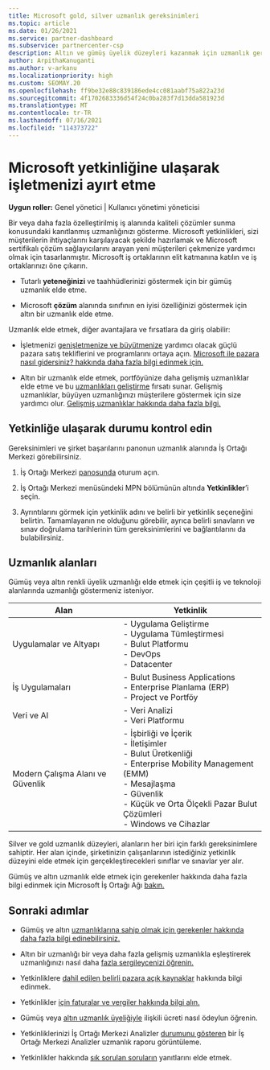 ```yaml
---
title: Microsoft gold, silver uzmanlık gereksinimleri
ms.topic: article
ms.date: 01/26/2021
ms.service: partner-dashboard
ms.subservice: partnercenter-csp
description: Altın ve gümüş üyelik düzeyleri kazanmak için uzmanlık gereksinimlerini karşılar ve elit Microsoft iş ortağı durumu kazanmayı ve yeni müşterileri çekmeyi öğrenin.
author: ArpithaKanuganti
ms.author: v-arkanu
ms.localizationpriority: high
ms.custom: SEOMAY.20
ms.openlocfilehash: ff9be32e88c839186ede4cc081aabf75a822a23d
ms.sourcegitcommit: 4f1702683336d54f24c0ba283f7d13dda581923d
ms.translationtype: MT
ms.contentlocale: tr-TR
ms.lasthandoff: 07/16/2021
ms.locfileid: "114373722"
---
```

# <a name="differentiate-your-business-by-attaining-microsoft-competencies"></a>Microsoft yetkinliğine ulaşarak işletmenizi ayırt etme

**Uygun roller:** Genel yönetici | Kullanıcı yönetimi yöneticisi

Bir veya daha fazla özelleştirilmiş iş alanında kaliteli çözümler sunma konusundaki kanıtlanmış uzmanlığınızı gösterme. Microsoft yetkinlikleri, sizi müşterilerin ihtiyaçlarını karşılayacak şekilde hazırlamak ve Microsoft sertifikalı çözüm sağlayıcılarını arayan yeni müşterileri çekmenize yardımcı olmak için tasarlanmıştır. Microsoft iş ortaklarının elit katmanına katılın ve iş ortaklarınızı öne çıkarın.

- Tutarlı **yeteneğinizi** ve taahhüdlerinizi göstermek için bir gümüş uzmanlık elde etme.

- Microsoft **çözüm** alanında sınıfının en iyisi özelliğinizi göstermek için altın bir uzmanlık elde etme.

Uzmanlık elde etmek, diğer avantajlara ve fırsatlara da giriş olabilir:

- İşletmenizi [genişletmenize ve büyütmenize](mpn-learn-about-go-to-market-benefits.md) yardımcı olacak güçlü pazara satış tekliflerini ve programlarını ortaya açın. [Microsoft ile pazara nasıl gidersiniz? hakkında daha fazla bilgi edinmek için.](https://partner.microsoft.com/solutions/go-to-market)

- Altın bir uzmanlık elde etmek, portföyünize daha gelişmiş uzmanlıklar elde etme ve bu [uzmanlıkları geliştirme](advanced-specializations.md) fırsatı sunar. Gelişmiş uzmanlıklar, büyüyen uzmanlığınızı müşterilere göstermek için size yardımcı olur. [Gelişmiş uzmanlıklar hakkında daha fazla bilgi.](https://partner.microsoft.com/membership/advanced-specialization)

## <a name="check-your-status-as-you-attain-a-competency"></a>Yetkinliğe ulaşarak durumu kontrol edin

Gereksinimleri ve şirket başarılarını panonun uzmanlık alanında İş Ortağı Merkezi görebilirsiniz.

1. İş Ortağı Merkezi [panosunda](https://partner.microsoft.com/dashboard/home) oturum açın.

2. İş Ortağı Merkezi menüsündeki MPN bölümünün altında **Yetkinlikler**’i seçin.

3. Ayrıntılarını görmek için yetkinlik adını ve belirli bir yetkinlik seçeneğini belirtin. Tamamlayanın ne olduğunu görebilir, ayrıca belirli sınavların ve sınav doğrulama tarihlerinin tüm gereksinimlerini ve bağlantılarını da bulabilirsiniz.

## <a name="competency-areas"></a>Uzmanlık alanları

Gümüş veya altın renkli üyelik uzmanlığı elde etmek için çeşitli iş ve teknoloji alanlarında uzmanlığı göstermeniz isteniyor.

|**Alan**            |**Yetkinlik**                    |
|--------------------|--------------------------------|
|Uygulamalar ve Altyapı| - Uygulama Geliştirme<br/> - Uygulama Tümleştirmesi<br/> - Bulut Platformu<br/> - DevOps<br/> - Datacenter |
|İş Uygulamaları | - Bulut Business Applications</br> - Enterprise Planlama (ERP)</br> - Project ve Portföy |
|Veri ve AI| - Veri Analizi<br/> - Veri Platformu |
|Modern Çalışma Alanı ve Güvenlik | - İşbirliği ve İçerik<br/> - İletişimler<br/> - Bulut Üretkenliği<br/> - Enterprise Mobility Management (EMM)<br/> - Mesajlaşma<br/> - Güvenlik<br/> - Küçük ve Orta Ölçekli Pazar Bulut Çözümleri<br/> - Windows ve Cihazlar |

Silver ve gold uzmanlık düzeyleri, alanların her biri için farklı gereksinimlere sahiptir. Her alan içinde, şirketinizin çalışanlarının istediğiniz yetkinlik düzeyini elde etmek için gerçekleştirecekleri sınıflar ve sınavlar yer alır. 

Gümüş ve altın uzmanlık elde etmek için gerekenler hakkında daha fazla bilgi edinmek için Microsoft İş Ortağı Ağı [bakın.](https://partner.microsoft.com/membership/competencies)

## <a name="next-steps"></a>Sonraki adımlar

- Gümüş ve altın [uzmanlıklarına sahip olmak için gerekenler hakkında daha fazla bilgi edinebilirsiniz.](https://partner.microsoft.com/membership/competencies)

- Altın bir uzmanlığı bir veya daha fazla gelişmiş uzmanlıkla eşleştirerek uzmanlığınızı nasıl daha [fazla sergileycenizi öğrenin.](advanced-specializations.md)

- Yetkinliklere [dahil edilen belirli pazara açık kaynaklar](mpn-learn-about-go-to-market-benefits.md) hakkında bilgi edinmek.

- Yetkinlikler [için faturalar ve vergiler hakkında bilgi alın.](mpn-view-print-maps-invoice.md)

- Gümüş veya [altın uzmanlık üyeliğiyle](mpn-pay-fee-silver-gold-competency.md) ilişkili ücreti nasıl ödeylun öğrenin.

- Yetkinliklerinizi İş Ortağı Merkezi Analizler [durumunu gösteren](insights-competencies-report.md) bir İş Ortağı Merkezi Analizler uzmanlık raporu görüntüleme.

- Yetkinlikler hakkında [sık sorulan soruların](competencies-faq.yml) yanıtlarını elde etmek.
